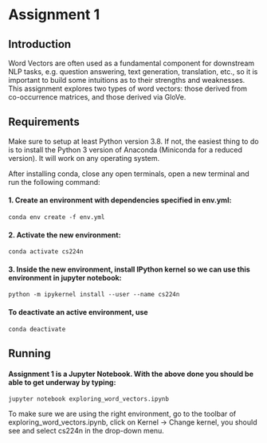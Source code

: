 # Assignment 1

## Introduction

Word Vectors are often used as a fundamental component for downstream NLP tasks, e.g. question answering, text generation, translation, etc., so it is important to build some
intuitions as to their strengths and weaknesses. This assignment explores two types of word vectors: those derived from co-occurrence matrices, and those derived via GloVe.

## Requirements
Make sure to setup at least Python version 3.8. If not, the easiest thing to do is to install the Python 3 version of Anaconda (Miniconda for a reduced version). It will work on any operating system.

After installing conda, close any open terminals, open a new terminal and run the following command:

#### 1. Create an environment with dependencies specified in env.yml:
    conda env create -f env.yml

#### 2. Activate the new environment:
    conda activate cs224n
    
#### 3. Inside the new environment, install IPython kernel so we can use this environment in jupyter notebook: 
 
    python -m ipykernel install --user --name cs224n

#### To deactivate an active environment, use
    conda deactivate

## Running

#### Assignment 1 is a Jupyter Notebook. With the above done you should be able to get underway by typing:

    jupyter notebook exploring_word_vectors.ipynb
    
To make sure we are using the right environment, go to the toolbar of exploring_word_vectors.ipynb, click on Kernel -> Change kernel, you should see and select cs224n in the drop-down menu.
